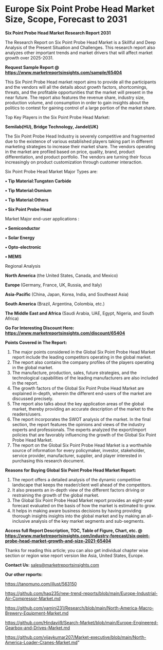 # Europe Six Point Probe Head Market Size, Scope, Forecast to 2031

<strong>Six Point Probe Head Market Research Report 2031</strong>

The Research Report on Six Point Probe Head Market is a Skillful and Deep Analysis of the Present Situation and Challenges. This research report also analyzes other important trends and market drivers that will affect market growth over 2025-2031.

<strong>Request Sample Report @ <a href=https://www.marketreportsinsights.com/sample/65404>https://www.marketreportsinsights.com/sample/65404</a></strong>

This Six Point Probe Head market report aims to provide all the participants and the vendors will all the details about growth factors, shortcomings, threats, and the profitable opportunities that the market will present in the near future. The report also features the revenue share, industry size, production volume, and consumption in order to gain insights about the politics to contest for gaining control of a large portion of the market share.

Top Key Players in the Six Point Probe Head Market:

<strong>Semilab(HU), Bridge Technology, Jandel(UK)</strong>

The Six Point Probe Head Industry is severely competitive and fragmented due to the existence of various established players taking part in different marketing strategies to increase their market share. The vendors operating in the market are profiled based on price, quality, brand, product differentiation, and product portfolio. The vendors are turning their focus increasingly on product customization through customer interaction.

Six Point Probe Head Market Major Types are:

<strong>• Tip Material:Tungsten Carbide

• Tip Material:Osmium

• Tip Material:Others

• Six Point Probe Head</strong>

Market Major end-user applications :

<strong>• Semiconductor

• Solar Energy

• Opto-electronic

• MEMS</strong>

Regional Analysis

</u><strong><b>North America</b></strong> (the United States, Canada, and Mexico)

<strong><b>Europe </b></strong>(Germany, France, UK, Russia, and Italy)

<strong><b>Asia-Pacific</b></strong> (China, Japan, Korea, India, and Southeast Asia)

<strong><b>South America</b></strong> (Brazil, Argentina, Colombia, etc.)

<strong><b>The Middle East and Africa</b></strong> (Saudi Arabia, UAE, Egypt, Nigeria, and South Africa)

<strong>Go For Interesting Discount Here: <a href=https://www.marketreportsinsights.com/discount/65404>https://www.marketreportsinsights.com/discount/65404</a></strong>

<strong>Points Covered in The Report:</strong>
<ol>
  <li>The major points considered in the Global Six Point Probe Head Market report include the leading competitors operating in the global market.</li>
  <li>The report also contains the company profiles of the players operating in the global market.</li>
  <li>The manufacture, production, sales, future strategies, and the technological capabilities of the leading manufacturers are also included in the report.</li>
  <li>The growth factors of the Global Six Point Probe Head Market are explained in-depth, wherein the different end-users of the market are discussed precisely.</li>
  <li>The report also talks about the key application areas of the global market, thereby providing an accurate description of the market to the readers/users.</li>
  <li>The report incorporates the SWOT analysis of the market. In the final section, the report features the opinions and views of the industry experts and professionals. The experts analyzed the export/import policies that are favorably influencing the growth of the Global Six Point Probe Head Market.</li>
  <li>The report on the Global Six Point Probe Head Market is a worthwhile source of information for every policymaker, investor, stakeholder, service provider, manufacturer, supplier, and player interested in purchasing this research document.</li>
</ol>
<strong>Reasons for Buying Global Six Point Probe Head Market Report:</strong>

<ol>
  <li>The report offers a detailed analysis of the dynamic competitive landscape that keeps the reader/client well ahead of the competitors.</li>
  <li>It also presents an in-depth view of the different factors driving or restraining the growth of the global market.</li>
  <li>The Global Six Point Probe Head Market report provides an eight-year forecast evaluated on the basis of how the market is estimated to grow.</li>
  <li>It helps in making aware business decisions by having providing thorough insights insights into the global market and by making an all-inclusive analysis of the key market segments and sub-segments.</li>
</ol>
<strong>Access full Report Description, TOC, Table of Figure, Chart, etc. @ <a href=https://www.marketreportsinsights.com/industry-forecast/six-point-probe-head-market-growth-and-size-2021-65404>https://www.marketreportsinsights.com/industry-forecast/six-point-probe-head-market-growth-and-size-2021-65404</a></strong>


Thanks for reading this article; you can also get individual chapter wise section or region wise report version like Asia, United States, Europe.

<strong>Contact Us:</strong>
sales@marketreportsinsights.com

<strong>Our other reports:</strong>

<a href=https://tanomuno.com/illust/563150>https://tanomuno.com/illust/563150</a>

<a href=https://github.com/haq235/new-trend-reports/blob/main/Europe-Industrial-Air-Compressor-Market.md>https://github.com/haq235/new-trend-reports/blob/main/Europe-Industrial-Air-Compressor-Market.md</a>

<a href=https://github.com/yamini231/Research/blob/main/North-America-Macro-Brewery-Equipment-Market.md>https://github.com/yamini231/Research/blob/main/North-America-Macro-Brewery-Equipment-Market.md</a>

<a href=https://github.com/Hindavii9/Search-Market/blob/main/Europe-Engineered-Gearbox-and-Drives-Market.md>https://github.com/Hindavii9/Search-Market/blob/main/Europe-Engineered-Gearbox-and-Drives-Market.md</a>

<a href=https://github.com/vijaykumar207/Market-executive/blob/main/North-America-Loader-Cranes-Market.md>https://github.com/vijaykumar207/Market-executive/blob/main/North-America-Loader-Cranes-Market.md</a>"
